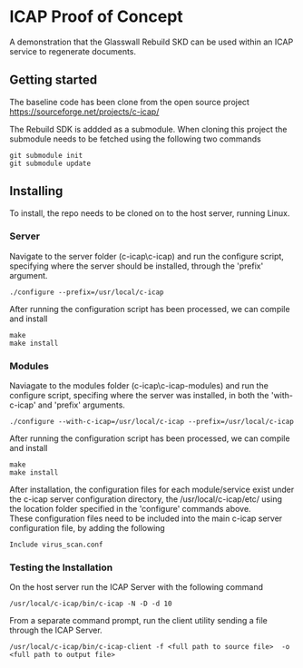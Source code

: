# ICAP Proof of Concept
A demonstration that the Glasswall Rebuild SKD can be used within an ICAP service to regenerate documents.

## Getting started
The baseline code has been clone from the open source project
https://sourceforge.net/projects/c-icap/

The Rebuild SDK is addded as a submodule. When cloning this project the submodule needs to be fetched using the following two commands
```
git submodule init
git submodule update
```

## Installing

To install, the repo needs to be cloned on to the host server, running Linux.

### Server

Navigate to the server folder (c-icap\c-icap) and run the configure script, specifying where the server should be installed, through the 'prefix' argument.
```
./configure --prefix=/usr/local/c-icap
```
After running the configuration script has been processed, we can compile and install
```
make 
make install
```

### Modules

Naviagate to the modules folder (c-icap\c-icap-modules) and run the configure script, specifing where the server was installed, in both the 'with-c-icap' and 'prefix' arguments.
```
./configure --with-c-icap=/usr/local/c-icap --prefix=/usr/local/c-icap
```
After running the configuration script has been processed, we can compile and install
```
make 
make install
```

After installation, the configuration files for each module/service exist under the c-icap server configuration directory, the /usr/local/c-icap/etc/ using the location folder specified in the 'configure' commands above.  
These configuration files need to be included into the main c-icap server configuration file, by adding the following 
```
Include virus_scan.conf
```

### Testing the Installation

On the host server run the ICAP Server with the following command
```
/usr/local/c-icap/bin/c-icap -N -D -d 10
```

From a separate command prompt, run the client utility sending a file through the ICAP Server.
```
/usr/local/c-icap/bin/c-icap-client -f <full path to source file>  -o <full path to output file>
```

